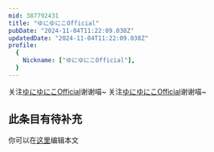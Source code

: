 ```yaml
---
mid: 387792431
title: "ゆにゆにこOfficial"
pubDate: "2024-11-04T11:22:09.038Z"
updatedDate: "2024-11-04T11:22:09.038Z"
profile:
  {
    Nickname: ["ゆにゆにこOfficial"],
  }
---
```


关注[ゆにゆにこOfficial](https://space.bilibili.com/387792431)谢谢喵~ 关注[ゆにゆにこOfficial](https://space.bilibili.com/387792431)谢谢喵~

## 此条目有待补充
你可以在[这里](https://github.com/Yuhanawa/VTuber.ICU/edit/master/src/content/v/ゆにゆにこOfficial/index.md)编辑本文
